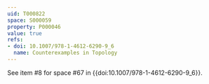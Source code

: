 ```yaml
---
uid: T000822
space: S000059
property: P000046
value: true
refs:
- doi: 10.1007/978-1-4612-6290-9_6
  name: Counterexamples in Topology
---
```


See item #8 for space #67 in {{doi:10.1007/978-1-4612-6290-9_6}}.
